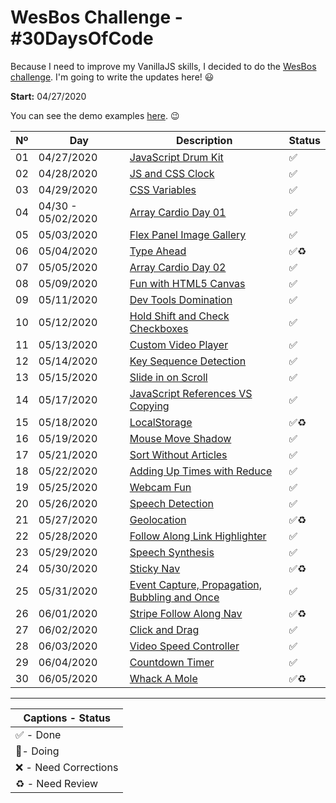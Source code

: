 # WesBos Challenge - #30DaysOfCode

Because I need to improve my VanillaJS skills, I decided to do the [WesBos challenge](https://javascript30.com/). I'm going to write the updates here! 😃

**Start:** 04/27/2020

You can see the demo examples [here](https://vanribeiro-30daysofjavascript.netlify.app/). 😉

Nº | Day        | Description            | Status
--|-----------|------------------------|---
01|04/27/2020 |[JavaScript Drum Kit](challenge-files/01%20-%20JavaScript%20Drum%20Kit/) | ✅
02|04/28/2020 |[JS and CSS Clock](challenge-files/02%20-%20JS%20and%20CSS%20Clock/) | ✅
03|04/29/2020 |[CSS Variables](challenge-files/03%20-%20CSS%20Variables/) | ✅
04|04/30 - 05/02/2020 |[Array Cardio Day 01](challenge-files/04%20-%20Array%20Cardio%20Day%201/) | ✅
05|05/03/2020 |[Flex Panel Image Gallery](challenge-files/05%20-%20Flex%20Panel%20Gallery/) | ✅
06|05/04/2020 |[Type Ahead](challenge-files/06%20-%20Type%20Ahead/) | ✅♻
07|05/05/2020 |[Array Cardio Day 02](challenge-files/04%20-%20Array%20Cardio%20Day%201/) | ✅
08|05/09/2020 |[Fun with HTML5 Canvas](challenge-files/08%20-%20Fun%20with%20HTML5%20Canvas/) | ✅
09|05/11/2020 |[Dev Tools Domination](challenge-files/09%20-%20Dev%20Tools%20Domination/) | ✅
10|05/12/2020 |[Hold Shift and Check Checkboxes](challenge-files/10%20-%20Hold%20Shift%20and%20Check%20Checkboxes/) | ✅
11|05/13/2020 |[Custom Video Player](challenge-files/11%20-%20Custom%20Video%20Player/) | ✅
12|05/14/2020 |[Key Sequence Detection](challenge-files/12%20-%20Key%20Sequence%20Detection/) | ✅
13|05/15/2020 |[Slide in on Scroll](challenge-files/13%20-%20Slide%20in%20on%20Scroll/) | ✅
14|05/17/2020 |[JavaScript References VS Copying](challenge-files/14%20-%20JavaScript%20References%20VS%20Copying/) | ✅
15|05/18/2020 |[LocalStorage](challenge-files/15%20-%20LocalStorage/) | ✅♻
16|05/19/2020 |[Mouse Move Shadow](challenge-files/16%20-%20Mouse%20Move%20Shadow/) | ✅
17|05/21/2020 |[Sort Without Articles](challenge-files/17%20-%20Sort%20Without%20Articles/) | ✅
18|05/22/2020 |[Adding Up Times with Reduce](challenge-files/18%20-%20Adding%20Up%20Times%20with%20Reduce/) | ✅
19|05/25/2020 |[Webcam Fun](challenge-files/19%20-%20Webcam%20Fun/) | ✅
20|05/26/2020 |[Speech Detection](challenge-files/20%20-%20Speech%20Detection/) | ✅
21|05/27/2020 |[Geolocation](challenge-files/21%20-%20Geolocation/) | ✅♻
22|05/28/2020 |[Follow Along Link Highlighter](challenge-files/22%20-%20Follow%20Along%20Link%20Highlighter/) | ✅
23|05/29/2020 |[Speech Synthesis](challenge-files/23%20-%20Speech%20Synthesis/) | ✅
24|05/30/2020 |[Sticky Nav](challenge-files/24%20-%20Sticky%20Nav/) | ✅♻
25|05/31/2020 |[Event Capture, Propagation, Bubbling and Once](challenge-files/25%20-%20Event%20Capture,%20Propagation,%20Bubbling%20and%20Once/) | ✅
26|06/01/2020 |[Stripe Follow Along Nav](challenge-files/26%20-%20Stripe%20Follow%20Along%20Nav/) | ✅♻
27|06/02/2020 |[Click and Drag](challenge-files/27%20-%20Click%20and%20Drag/) | ✅
28|06/03/2020 |[Video Speed Controller](challenge-files/28%20-%20Video%20Speed%20Controller/) | ✅
29|06/04/2020 |[Countdown Timer](challenge-files/29%20-%20Countdown%20Timer/) | ✅
30|06/05/2020 |[Whack A Mole](challenge-files/30%20-%20Whack%20A%20Mole/) | ✅♻

___

|Captions - Status |
|---------|
|✅ - Done |
|🔵- Doing |
|❌ - Need Corrections |
|♻ - Need Review